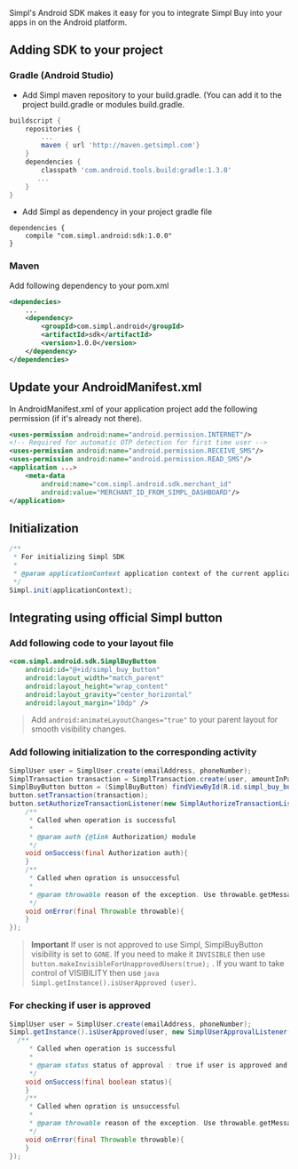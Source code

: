 Simpl's Android SDK makes it easy for you to integrate Simpl Buy into your apps in on the Android platform.

## Adding SDK to your project
### Gradle (Android Studio)
* Add Simpl maven repository to your build.gradle. (You can add it to the project build.gradle or
 modules build.gradle.
```groovy
buildscript {
    repositories {
        ...
        maven { url 'http://maven.getsimpl.com'}
    }
    dependencies {
        classpath 'com.android.tools.build:gradle:1.3.0'
       ...
    }
}
```
* Add Simpl as dependency in your project gradle file
```
dependencies {
    compile "com.simpl.android:sdk:1.0.0"
}
```
### Maven
Add following dependency to your pom.xml
```xml
<dependecies>
    ...
    <dependency>
        <groupId>com.simpl.android</groupId>
        <artifactId>sdk</artifactId>
        <version>1.0.0</version>
    </dependency>
</dependencies>
```

## Update your AndroidManifest.xml
In AndroidManifest.xml of your application project add the following permission (if it's already not there).
```xml
<uses-permission android:name="android.permission.INTERNET"/>
<!-- Required for automatic OTP detection for first time user -->
<uses-permission android:name="android.permission.RECEIVE_SMS"/>
<uses-permission android:name="android.permission.READ_SMS"/>
<application ...>
    <meta-data
        android:name="com.simpl.android.sdk.merchant_id"
        android:value="MERCHANT_ID_FROM_SIMPL_DASHBOARD"/>
</application>
```

## Initialization
```java
/**
 * For initializing Simpl SDK
 *
 * @param applicationContext application context of the current application
 */
Simpl.init(applicationContext);
```
## Integrating using official Simpl button
### Add following code to your layout file

```xml
<com.simpl.android.sdk.SimplBuyButton
    android:id="@+id/simpl_buy_button"
    android:layout_width="match_parent"
    android:layout_height="wrap_content"
    android:layout_gravity="center_horizontal"
    android:layout_margin="10dp" />
```
> Add ```android:animateLayoutChanges="true"``` to your parent layout for smooth visibility changes.

### Add following initialization to the corresponding activity
```java
SimplUser user = SimplUser.create(emailAddress, phoneNumber);
SimplTransaction transaction = SimplTransaction.create(user, amountInPaise);
SimplBuyButton button = (SimplBuyButton) findViewById(R.id.simpl_buy_button);
button.setTransaction(transaction);
button.setAuthorizeTransactionListener(new SimplAuthorizeTransactionListener() {
    /**
     * Called when operation is successful
     *
     * @param auth {@link Authorization} module
     */
    void onSuccess(final Authorization auth){
    }
    /**
     * Called when opration is unsuccessful
     *
     * @param throwable reason of the exception. Use throwable.getMessage() to show user readable error
     */
    void onError(final Throwable throwable){
    }
});
```
> __Important__ If user is not approved to use Simpl, SimplBuyButton visibility is set to `GONE`.
> If you need to make it `INVISIBLE` then use ``` button.makeInvisibleForUnapprovedUsers(true);```
> . If you want to take control of VISIBILITY then use ```java Simpl.getInstance().isUserApproved
> (user)```.

### For checking if user is approved
```java
SimplUser user = SimplUser.create(emailAddress, phoneNumber);
Simpl.getInstance().isUserApproved(user, new SimplUserApprovalListener(){
  /**
     * Called when operation is successful
     *
     * @param status status of approval : true if user is approved and false if he is not.
     */
    void onSuccess(final boolean status){
    }
    /**
     * Called when opration is unsuccessful
     *
     * @param throwable reason of the exception. Use throwable.getMessage() to show user readable error
     */
    void onError(final Throwable throwable){
    }
});
```
